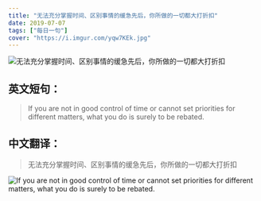 ```yaml
---
title: "无法充分掌握时间、区别事情的缓急先后，你所做的一切都大打折扣"
date: 2019-07-07
tags: ["每日一句"]
cover: "https://i.imgur.com/yqw7KEk.jpg"
---
```


![无法充分掌握时间、区别事情的缓急先后，你所做的一切都大打折扣](https://i.imgur.com/JZLe2gS.jpg)

## 英文短句：
> If you are not in good control of time or cannot set priorities for different matters, what you do is surely to be rebated.

<!--more-->

## 中文翻译：
> 无法充分掌握时间、区别事情的缓急先后，你所做的一切都大打折扣

![If you are not in good control of time or cannot set priorities for different matters, what you do is surely to be rebated.](https://i.imgur.com/Xvn2ymp.jpg)

